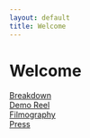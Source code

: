 ```yaml
---
layout: default
title: Welcome
---
```


# Welcome

[Breakdown](/pages/breakdown-2/)  
[Demo Reel](/pages/demoreel/)  
[Filmography](/pages/filmography/)  
[Press](/pages/press/)
